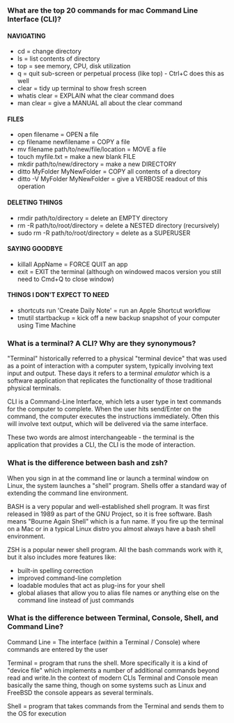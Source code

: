 ### What are the top 20 commands for mac Command Line Interface (CLI)?

#### NAVIGATING
- cd = change directory
- ls = list contents of directory
- top = see memory, CPU, disk utilization
- q = quit sub-screen or perpetual process (like top) - Ctrl+C does this as well
- clear = tidy up terminal to show fresh screen
- whatis clear = EXPLAIN what the clear command does
- man clear = give a MANUAL all about the clear command

#### FILES
- open filename = OPEN a file
- cp filename newfilename = COPY a file
- mv filename path/to/new/file/location = MOVE a file
- touch myfile.txt = make a new blank FILE
- mkdir path/to/new/directory = make a new DIRECTORY
- ditto MyFolder MyNewFolder = COPY all contents of a directory
- ditto -V MyFolder MyNewFolder = give a VERBOSE readout of this operation

#### DELETING THINGS
- rmdir path/to/directory = delete an EMPTY directory
- rm -R path/to/root/directory = delete a NESTED directory (recursively)
- sudo rm -R path/to/root/directory = delete as a SUPERUSER

#### SAYING GOODBYE
- killall AppName = FORCE QUIT an app
- exit = EXIT the terminal (although on windowed macos version you still need to Cmd+Q to close window)

#### THINGS I DON'T EXPECT TO NEED
- shortcuts run 'Create Daily Note' = run an Apple Shortcut workflow
- tmutil startbackup = kick off a new backup snapshot of your computer using Time Machine







### What is a terminal? A CLI? Why are they synonymous?

"Terminal" historically referred to a physical "terminal device" that was used as a point of interaction with a computer system, typically involving text input and output. These days it refers to a terminal *emulator* which is a software application that replicates the functionality of those traditional physical terminals.

CLI is a Command-Line Interface, which lets a user type in text commands for the computer to complete. When the user hits send/Enter on the command, the computer executes the instructions immediately. Often this will involve text output, which will be delivered via the same interface.

These two words are almost interchangeable - the terminal is the application that provides a CLI, the CLI is the mode of interaction.

### What is the difference between bash and zsh?

When you sign in at the command line or launch a terminal window on Linux, the system launches a "shell" program. Shells offer a standard way of extending the command line environment. 

BASH is a very popular and well-established shell program. It was first released in 1989 as part of the GNU Project, so it is free software. Bash means "Bourne Again Shell" which is a fun name. If you fire up the terminal on a Mac or in a typical Linux distro you almost always have a bash shell environment.

ZSH is a popular newer shell program. All the bash commands work with it, but it also includes more features like:
- built-in spelling correction
- improved command-line completion
- loadable modules that act as plug-ins for your shell
- global aliases that allow you to alias file names or anything else on the command line instead of just commands


### What is the difference between Terminal, Console, Shell, and Command Line?

Command Line = The interface (within a Terminal / Console) where commands are entered by the user

Terminal = program that runs the shell. More specifically it is a kind of "device file" which implements a number of additional commands beyond read and write.In the context of modern CLIs Terminal and Console mean basically the same thing, though on some systems such as Linux and FreeBSD the console appears as several terminals.

Shell = program that takes commands from the Terminal and sends them to the OS for execution